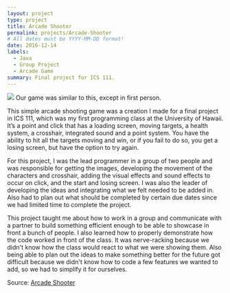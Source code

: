 ```yaml
---
layout: project
type: project
title: Arcade Shooter
permalink: projects/Arcade-Shooter
# All dates must be YYYY-MM-DD format!
date: 2016-12-14
labels:
  - Java
  - Group Project
  - Arcade Game
summary: Final project for ICS 111.
---
```


<img class="ui medium right floated rounded image" src="../images/Arcade.png">
Our game was similar to this, except in first person.

  This simple arcade shooting game was a creation I made for a final project in ICS 111, which was my first programming class at the University of Hawaii. It’s a point and click that has a loading screen, moving targets, a health system, a crosshair, integrated sound and a point system. You have the ability to hit all the targets moving and win, or if you fail to do so, you get a losing screen, but have the option to try again. 

  For this project, I was the lead programmer in a group of two people and was responsible for getting the images, developing the movement of the characters and crosshair, adding the visual effects and sound effects to occur on click, and the start and losing screen. I was also the leader of developing the ideas and integrating what we felt needed to be added in. Also had to plan out what should be completed by certain due dates since we had limited time to complete the project. 
  
  This project taught me about how to work in a group and communicate with a partner to build something efficient enough to be able to showcase in front a bunch of people. I also learned how to properly demonstrate how the code worked in front of the class. It was nerve-racking because we didn't know how the class would react to what we were showing them. Also being able to plan out the ideas to make something better for the future got difficult because we didn't know how to code a few features we wanted to add, so we had to simplify it for ourselves.


Source: <a href="https://xbox-360.wonderhowto.com/how-to/get-easy-rhino-achievement-dead-ops-arcade-call-duty-black-ops-409350/"><i class="large github icon"></i>Arcade Shooter</a>
